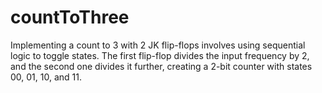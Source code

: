 # countToThree
Implementing a count to 3 with 2 JK flip-flops involves using sequential logic to toggle states. The first flip-flop divides the input frequency by 2, and the second one divides it further, creating a 2-bit counter with states 00, 01, 10, and 11.
